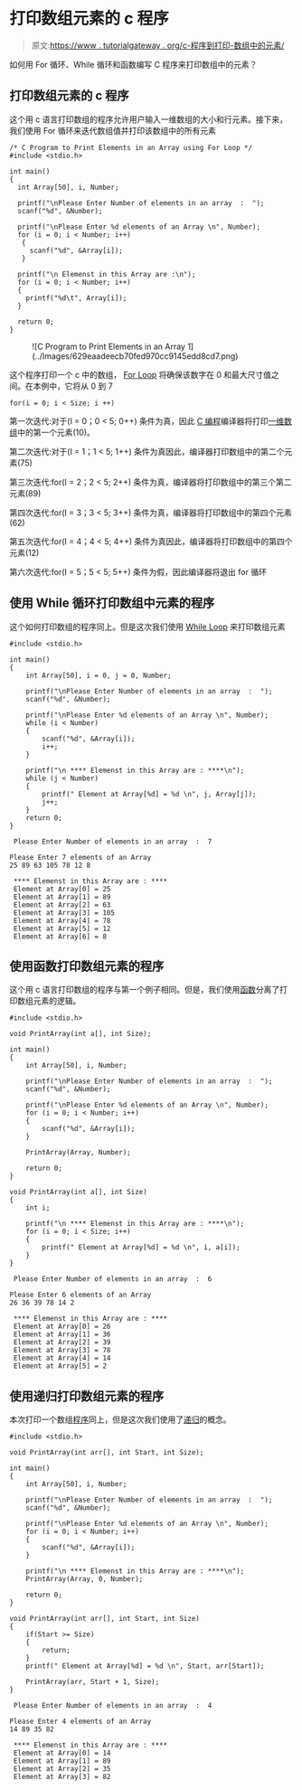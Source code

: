 # 打印数组元素的 c 程序

> 原文:[https://www . tutorialgateway . org/c-程序到打印-数组中的元素/](https://www.tutorialgateway.org/c-program-to-print-elements-in-an-array/)

如何用 For 循环、While 循环和函数编写 C 程序来打印数组中的元素？

## 打印数组元素的 c 程序

这个用 c 语言打印数组的程序允许用户输入一维数组的大小和行元素。接下来，我们使用 For 循环来迭代数组值并打印该数组中的所有元素

```
/* C Program to Print Elements in an Array using For Loop */
#include <stdio.h>

int main()
{
  int Array[50], i, Number;

  printf("\nPlease Enter Number of elements in an array  :  ");
  scanf("%d", &Number);

  printf("\nPlease Enter %d elements of an Array \n", Number);
  for (i = 0; i < Number; i++)
   {
     scanf("%d", &Array[i]);
   }     

  printf("\n Elemenst in this Array are :\n");
  for (i = 0; i < Number; i++)
  {
 	printf("%d\t", Array[i]);
  }     

  return 0;
}
```

<figure class="wp-block-image">![C Program to Print Elements in an Array 1](../Images/629eaadeecb70fed970cc9145edd8cd7.png)</figure>

这个程序打印一个 c 中的数组， [For Loop](https://www.tutorialgateway.org/for-loop-in-c-programming/) 将确保该数字在 0 和最大尺寸值之间。在本例中，它将从 0 到 7

```
for(i = 0; i < Size; i ++)

```

第一次迭代:对于(I = 0；0 < 5; 0++)
条件为真，因此 [C 编程](https://www.tutorialgateway.org/c-programming/)编译器将打印[一维数组](https://www.tutorialgateway.org/array-in-c/)中的第一个元素(10)。

第二次迭代:对于(I = 1；1 < 5; 1++)
条件为真因此，编译器打印数组中的第二个元素(75)

第三次迭代:for(I = 2；2 < 5; 2++)
条件为真，编译器将打印数组中的第三个第二元素(89)

第四次迭代:for(I = 3；3 < 5; 3++)
条件为真，编译器将打印数组中的第四个元素(62)

第五次迭代:for(I = 4；4 < 5; 4++)
条件为真因此，编译器将打印数组中的第四个元素(12)

第六次迭代:for(I = 5；5 < 5; 5++)
条件为假，因此编译器将退出 for 循环

## 使用 While 循环打印数组中元素的程序

这个如何打印数组的程序同上。但是这次我们使用 [While Loop](https://www.tutorialgateway.org/while-loop-in-c/) 来打印数组元素

```
#include <stdio.h>

int main()
{
	int Array[50], i = 0, j = 0, Number;

	printf("\nPlease Enter Number of elements in an array  :  ");
	scanf("%d", &Number);

	printf("\nPlease Enter %d elements of an Array \n", Number);
	while (i < Number)
	{
		scanf("%d", &Array[i]);
		i++;
	}     

	printf("\n **** Elemenst in this Array are : ****\n");
	while (j < Number)
	{
		printf(" Element at Array[%d] = %d \n", j, Array[j]);
		j++;
	}     	
	return 0;
}
```

```
 Please Enter Number of elements in an array  :  7

Please Enter 7 elements of an Array 
25 89 63 105 78 12 8

 **** Elemenst in this Array are : ****
 Element at Array[0] = 25 
 Element at Array[1] = 89 
 Element at Array[2] = 63 
 Element at Array[3] = 105 
 Element at Array[4] = 78 
 Element at Array[5] = 12 
 Element at Array[6] = 8 
```

## 使用函数打印数组元素的程序

这个用 c 语言打印数组的程序与第一个例子相同。但是，我们使用[函数](https://www.tutorialgateway.org/functions-in-c/)分离了打印数组元素的逻辑。

```
#include <stdio.h>

void PrintArray(int a[], int Size); 

int main()
{
	int Array[50], i, Number;

	printf("\nPlease Enter Number of elements in an array  :  ");
	scanf("%d", &Number);

	printf("\nPlease Enter %d elements of an Array \n", Number);
	for (i = 0; i < Number; i++)
	{
		scanf("%d", &Array[i]);
    }     

	PrintArray(Array, Number); 

	return 0;
}

void PrintArray(int a[], int Size)
{
	int i;

	printf("\n **** Elemenst in this Array are : ****\n");
	for (i = 0; i < Size; i++)
	{
		printf(" Element at Array[%d] = %d \n", i, a[i]);
	}	
}
```

```
 Please Enter Number of elements in an array  :  6

Please Enter 6 elements of an Array 
26 36 39 78 14 2

 **** Elemenst in this Array are : ****
 Element at Array[0] = 26 
 Element at Array[1] = 36 
 Element at Array[2] = 39 
 Element at Array[3] = 78 
 Element at Array[4] = 14 
 Element at Array[5] = 2 
```

## 使用递归打印数组元素的程序

本次打印一个数组[程序](https://www.tutorialgateway.org/c-programming-examples/)同上，但是这次我们使用了[递归](https://www.tutorialgateway.org/recursion-in-c/)的概念。

```
#include <stdio.h>

void PrintArray(int arr[], int Start, int Size); 

int main()
{
	int Array[50], i, Number;

	printf("\nPlease Enter Number of elements in an array  :  ");
	scanf("%d", &Number);

	printf("\nPlease Enter %d elements of an Array \n", Number);
	for (i = 0; i < Number; i++)
	{
		scanf("%d", &Array[i]);
    }   

	printf("\n **** Elemenst in this Array are : ****\n");
	PrintArray(Array, 0, Number); 

	return 0;
}

void PrintArray(int arr[], int Start, int Size)
{
	if(Start >= Size)
	{
		return;
	}
	printf(" Element at Array[%d] = %d \n", Start, arr[Start]);

	PrintArray(arr, Start + 1, Size); 
}
```

```
 Please Enter Number of elements in an array  :  4

Please Enter 4 elements of an Array 
14 89 35 82

 **** Elemenst in this Array are : ****
 Element at Array[0] = 14 
 Element at Array[1] = 89 
 Element at Array[2] = 35 
 Element at Array[3] = 82 
```